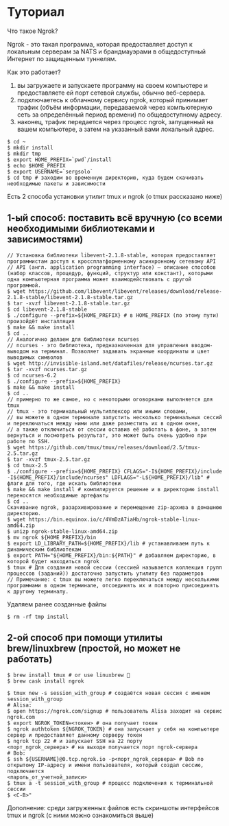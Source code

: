 # Туториал 

Что такое Ngrok?

Ngrok - это такая программа, которая предоставляет доступ к локальным серверам за NATS и брандмауэрами в общедоступный Интернет по защищенным туннелям.

Как это работает?

1. вы загружаете и запускаете программу на своем компьютере и предоставляете ей порт сетевой службы, обычно веб-сервера.
2. подключаетесь к облачному сервису ngrok, который принимает трафик (объём информации, передаваемой через компьютерную сеть за определённый период времени) по общедоступному адресу.
3. наконец, трафик передается через процесс ngrok, запущенный на вашем компьютере, а затем на указанный вами локальный адрес.

```
$ cd ~
$ mkdir install
$ mkdir tmp
$ export HOME_PREFIX=`pwd`/install
$ echo $HOME_PREFIX
$ export USERNAME=`sergsolo`
$ cd tmp # заходим во временную директорию, куда будем скачивать необходимые пакеты и зависимости
```
Есть 2 способа установки утилит tmux и ngrok (о tmux рассказано ниже)
## 1-ый способ: поставить всё вручную (со всеми необходимыми библиотеками и зависимостями) 

```
// Установка библиотеки libevent-2.1.8-stable, которая предоставляет программистам доступ к кроссплатформенному асинхронному сетевому API 
// API (англ. application programming interface) — описание способов (набор классов, процедур, функций, структур или констант), которыми одна компьютерная программа может взаимодействовать с другой программой. 
$ wget https://github.com/libevent/libevent/releases/download/release-2.1.8-stable/libevent-2.1.8-stable.tar.gz
$ tar -xvzf libevent-2.1.8-stable.tar.gz
$ cd libevent-2.1.8-stable
$ ./configure --prefix=${HOME_PREFIX} # в HOME_PREFIX (по этому пути) произойдёт инсталляция
$ make && make install
$ cd ..
// Аналогично делаем для библиотеки ncurses 
// ncurses - это библиотека, предназначенная для управления вводом-выводом на терминал. Позволяет задавать экранные координаты и цвет выводимых символов 
$ wget http://invisible-island.net/datafiles/release/ncurses.tar.gz
$ tar -xvzf ncurses.tar.gz
$ cd ncurses-6.2
$ ./configure --prefix=${HOME_PREFIX}
$ make && make install
$ cd ..
// примерно то же самое, но с некоторыми оговорками выполняется для tmux
// tmux - это терминальный мультиплексор или иными словами, 
// вы можете в одном терминале запустить несколько терминальных сессий и переключаться между ними или даже разместить их в одном окне, 
// а также отключиться от сессии оставив её работать в фоне, а затем вернуться и посмотреть результат, это может быть очень удобно при работе по SSH. 
$ wget https://github.com/tmux/tmux/releases/download/2.5/tmux-2.5.tar.gz
$ tar -xvzf tmux-2.5.tar.gz
$ cd tmux-2.5
$ ./configure --prefix=${HOME_PREFIX} CFLAGS="-I${HOME_PREFIX}/include -I${HOME_PREFIX}/include/ncurses" LDFLAGS="-L${HOME_PREFIX}/lib" # флаги для того, где искать библиотеки
$ make && make install # компилируется решение и в директорию install переносятся необходимые артефакты
$ cd ..
Скачивание ngrok, разархивирование и перемещение zip-архива в домашнюю директорию.
$ wget https://bin.equinox.io/c/4VmDzA7iaHb/ngrok-stable-linux-amd64.zip
$ unizp ngrok-stable-linux-amd64.zip
$ mv ngrok ${HOME_PREFIX}/bin
$ export LD_LIBRARY_PATH=${HOME_PREFIX}/lib # устанавливаем путь к динамическим библиотекам
$ export PATH="${HOME_PREFIX}/bin:${PATH}" # добавляем директорию, в которой будет находиться ngrok
$ tmux # Для создания новой сессии (сессией называется коллекция групп процессов (заданий)) достаточно запустить утилиту без параметров
// Примечание: c tmux вы можете легко переключаться между несколькими программами в одном терминале, отсоединять их и повторно присоединять к другому терминалу.
```
Удаляем ранее созданные файлы
```$ cd ~
$ rm -rf tmp install
```
## 2-ой способ при помощи утилиты brew/linuxbrew (простой, но может не работать)
```
$ brew install tmux # or use linuxbrew 🎉 
$ brew cask install ngrok 
```
```
$ tmux new -s session_with_group # создаётся новая сессия с именем session_with_group 
# Alisa:
$ open https://ngrok.com/signup # пользователь Alisa заходит на сервис ngrok.com
$ export NGROK_TOKEN=<токен> # она получает токен
$ ngrok authtoken ${NGROK_TOKEN} # она запускает у себя на компьютере сервер и предоставляет данному серверу токен
$ ngrok tcp 22 # и запускает SSH на 22 порту
<порт_ngrok_сервера> # на выходе получается порт ngrok-сервера
# Bob:
$ ssh ${USERNAME}@0.tcp.ngrok.io -p<порт_ngrok_сервера> # Bob по открытому IP-адресу и имени пользователя, который создал сессию, подключается
<пароль_от_учетной_записи>
$ tmux a -t session_with_group # процесс подключения к терминальной сессии
$ <C-B>"
```
Дополнение: среди загруженных файлов есть скриншоты интерфейсов tmux и ngrok (с ними можно ознакомиться выше)
